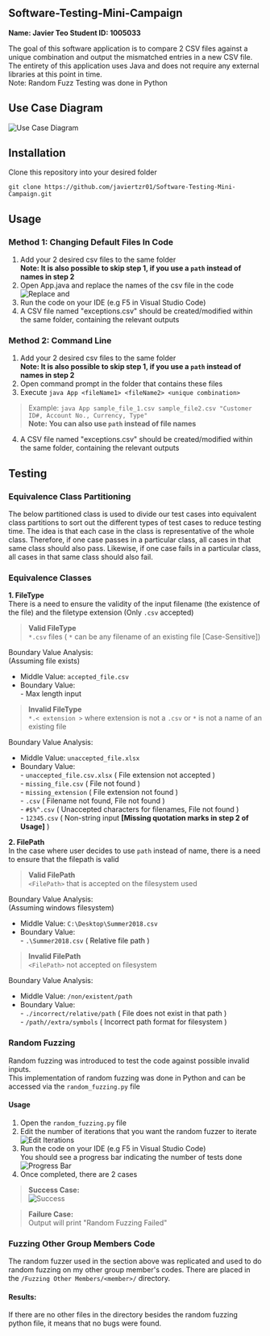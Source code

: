 

## Software-Testing-Mini-Campaign
**Name: Javier Teo
Student ID: 1005033**

The goal of this software application is to compare 2 CSV files against a unique combination and output the mismatched entries in a new CSV file.  
The entirety of this application uses Java and does not require any external libraries at this point in time.  
Note: Random Fuzz Testing was done in Python
## Use Case Diagram
![Use Case Diagram](https://i.imgur.com/Lhsx3r7.jpg)
## Installation
Clone this repository into your desired folder

`git clone https://github.com/javiertzr01/Software-Testing-Mini-Campaign.git`

## Usage
### Method 1: Changing Default Files In Code
1. Add your 2 desired csv files to the same folder  
**Note: It is also possible to skip step 1, if you use a `path` instead of names in step 2**
2. Open App.java and replace the names of the csv file in the code
![Replace <Insert First CSV File Name> and <Insert Second CSV File Name>](https://i.imgur.com/ZUMZXhS.png)
3. Run the code on your IDE (e.g F5 in Visual Studio Code)
4.  A CSV file named "exceptions.csv" should be created/modified within the same folder, containing the relevant outputs

### Method 2: Command Line
1.  Add your 2 desired csv files to the same folder  
 **Note: It is also possible to skip step 1, if you use a  `path`  instead of names in step 2**
 2. Open command prompt in the folder that contains these files
 3. Execute `java App <fileName1> <fileName2> <unique combination>`
> Example: `java App sample_file_1.csv sample_file2.csv "Customer ID#, Account No., Currency, Type"`  
>**Note: You can also use `path` instead of file names** 
4. A CSV file named "exceptions.csv" should be created/modified within the same folder, containing the relevant outputs
## Testing
### Equivalence Class Partitioning
The below partitioned class is used to divide our test cases into equivalent class partitions to sort out the different types of test cases to reduce testing time. The idea is that each case in the class is representative of the whole class. Therefore, if one case passes in a particular class, all cases in that same class should also pass. Likewise, if one case fails in a particular class, all cases in that same class should also fail.

### Equivalence Classes
 **1. FileType**  
 There is a need to ensure the validity of the input filename (the existence of the file) and the filetype extension (Only `.csv` accepted)  
> **Valid FileType**  
> `*.csv` files ( `*` can be any filename of an existing file [Case-Sensitive])  

Boundary Value Analysis:  
(Assuming file exists)  
 - Middle Value: `accepted_file.csv`  
 - Boundary Value:   
		-	Max length input  

> **Invalid FileType**  
> `*.< extension >` where extension is not a `.csv` or `*` is not a name of an existing file  

Boundary Value Analysis:  

 - Middle Value: `unaccepted_file.xlsx`  
 - Boundary Value:  
		 - `unaccepted_file.csv.xlsx` ( File extension not accepted )  
		 - `missing_file.csv` ( File not found )  
		 - `missing_extension` ( File extension not found )  
		 - `.csv` ( Filename not found, File not found )  
		 - `#$%^.csv` ( Unaccepted characters for filenames, File not found )  
		 - `12345.csv` ( Non-string input **[Missing quotation marks in step 2 of Usage]** )  

 **2. FilePath**   
 In the case where user decides to use `path` instead of name, there is a need to ensure that the filepath is valid  
> **Valid FilePath**  
> `<FilePath>` that is accepted on the filesystem used  

Boundary Value Analysis:  
(Assuming windows filesystem)  
 - Middle Value: `C:\Desktop\Summer2018.csv`  
 - Boundary Value:  
		 - `.\Summer2018.csv` ( Relative file path )  
> **Invalid FilePath**  
> `<FilePath>` not accepted on filesystem  
  
Boundary Value Analysis:  

 - Middle Value: `/non/existent/path`  
 - Boundary Value:  
		 - `./incorrect/relative/path` ( File does not exist in that path )  
		 - `/path//extra/symbols` ( Incorrect path format for filesystem )  
### Random Fuzzing  
Random fuzzing was introduced to test the code against possible invalid inputs.  
This implementation of random fuzzing was done in Python and can be accessed via the `random_fuzzing.py` file  

#### Usage  
1. Open the `random_fuzzing.py` file  
2. Edit the number of iterations that you want the random fuzzer to iterate  
![Edit Iterations](https://i.imgur.com/AiZgQdP.png)
3. Run the code on your IDE (e.g F5 in Visual Studio Code)  
You should see a progress bar indicating the number of tests done  
![Progress Bar](https://i.imgur.com/HdLztMj.png)
4. Once completed, there are 2 cases  
> **Success Case:**  
> ![Success](https://i.imgur.com/i89rW8u.png)

> **Failure Case:**  
> Output will print "Random Fuzzing Failed"  
### Fuzzing Other Group Members Code
The random fuzzer used in the section above was replicated and used to do random fuzzing on my other group member's codes. There are placed in the `/Fuzzing Other Members/<member>/` directory.

#### Results:
If there are no other files in the directory besides the random fuzzing python file, it means that no bugs were found.
